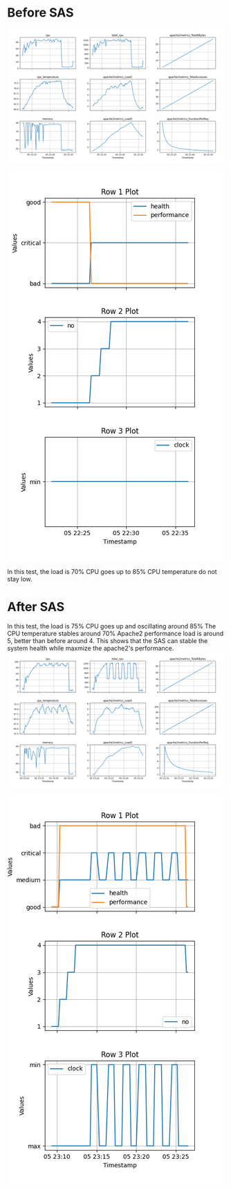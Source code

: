 # Before SAS

![metrics](../Documents/document_media/1-without%20sas/2.png)

![mapek](../Documents/document_media/1-without%20sas/1.png)

In this test, the load is 70%
CPU goes up to 85%
CPU temperature do not stay low.

# After SAS

In this test, the load is 75%
CPU goes up and oscillating around 85%
The CPU temperature stables around 70%
Apache2 performance load is around 5, better than before around 4. This shows that the SAS can stable the system health while maxmize the apache2's performance.
![metrics](../Documents/document_media/2-with%20sas/2.png)

![mapek](../Documents/document_media/2-with%20sas/1.png)
